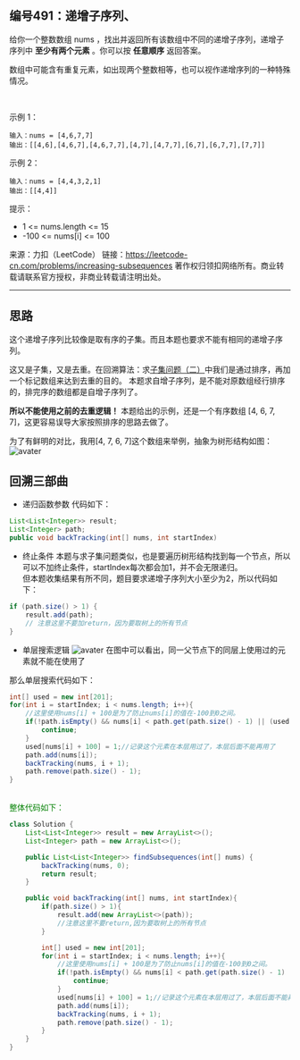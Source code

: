 ## 编号491：递增子序列、
给你一个整数数组 nums ，找出并返回所有该数组中不同的递增子序列，递增子序列中 **至少有两个元素** 。你可以按 **任意顺序** 返回答案。

数组中可能含有重复元素，如出现两个整数相等，也可以视作递增序列的一种特殊情况。

 

示例 1：
```
输入：nums = [4,6,7,7]
输出：[[4,6],[4,6,7],[4,6,7,7],[4,7],[4,7,7],[6,7],[6,7,7],[7,7]]
```
示例 2：
```
输入：nums = [4,4,3,2,1]
输出：[[4,4]]
```
提示：

* 1 <= nums.length <= 15
* -100 <= nums[i] <= 100

来源：力扣（LeetCode）
链接：https://leetcode-cn.com/problems/increasing-subsequences
著作权归领扣网络所有。商业转载请联系官方授权，非商业转载请注明出处。

---
## 思路
这个递增子序列比较像是取有序的子集。而且本题也要求不能有相同的递增子序列。

这又是子集，又是去重。在回溯算法：求[子集问题（二）](https://github.com/caixiongjiang/caixiongjiang/blob/main/leetcode_java/leetcode_train/leetcode90.md)中我们是通过排序，再加一个标记数组来达到去重的目的。
本题求自增子序列，是不能对原数组经行排序的，排完序的数组都是自增子序列了。

**所以不能使用之前的去重逻辑！**
本题给出的示例，还是一个有序数组 [4, 6, 7, 7]，这更容易误导大家按照排序的思路去做了。

为了有鲜明的对比，我用[4, 7, 6, 7]这个数组来举例，抽象为树形结构如图：
![avater](https://camo.githubusercontent.com/b7284140cb1fc0fb3975b57b315035795c29f13f48fd1a1cd28c6bfad89ded68/68747470733a2f2f696d672d626c6f672e6373646e696d672e636e2f32303230313132343230303232393832342e706e67)
## 回溯三部曲

* 递归函数参数
代码如下：
```java
List<List<Integer>> result;
List<Integer> path;
public void backTracking(int[] nums, int startIndex)
```

* 终止条件
本题与求子集问题类似，也是要遍历树形结构找到每一个节点，所以可以不加终止条件，startIndex每次都会加1，并不会无限递归。
</br>但本题收集结果有所不同，题目要求递增子序列大小至少为2，所以代码如下：

```java
if (path.size() > 1) {
    result.add(path);
    // 注意这里不要加return，因为要取树上的所有节点
}
```

* 单层搜索逻辑
![avater](https://camo.githubusercontent.com/b7284140cb1fc0fb3975b57b315035795c29f13f48fd1a1cd28c6bfad89ded68/68747470733a2f2f696d672d626c6f672e6373646e696d672e636e2f32303230313132343230303232393832342e706e67)
在图中可以看出，同一父节点下的同层上使用过的元素就不能在使用了

那么单层搜索代码如下：

```java
int[] used = new int[201];
for(int i = startIndex; i < nums.length; i++){
    //这里使用nums[i] + 100是为了防止nums[i]的值在-100到0之间。
    if(!path.isEmpty() && nums[i] < path.get(path.size() - 1) || (used[nums[i] + 100] == 1)){
        continue;
    }
    used[nums[i] + 100] = 1;//记录这个元素在本层用过了，本层后面不能再用了
    path.add(nums[i]);
    backTracking(nums, i + 1);
    path.remove(path.size() - 1);
} 
```
</br><span style="color:green">整体代码如下：</span>

```java
class Solution {
    List<List<Integer>> result = new ArrayList<>();
    List<Integer> path = new ArrayList<>();

    public List<List<Integer>> findSubsequences(int[] nums) {
        backTracking(nums, 0);
        return result;
    }

    public void backTracking(int[] nums, int startIndex){
        if(path.size() > 1){
            result.add(new ArrayList<>(path));
            //注意这里不要return,因为要取树上的所有节点
        }

        int[] used = new int[201];
        for(int i = startIndex; i < nums.length; i++){
            //这里使用nums[i] + 100是为了防止nums[i]的值在-100到0之间。
            if(!path.isEmpty() && nums[i] < path.get(path.size() - 1) || (used[nums[i] + 100] == 1)){
                continue;
            }
            used[nums[i] + 100] = 1;//记录这个元素在本层用过了，本层后面不能再用了
            path.add(nums[i]);
            backTracking(nums, i + 1);
            path.remove(path.size() - 1);
        } 
    }
}
```